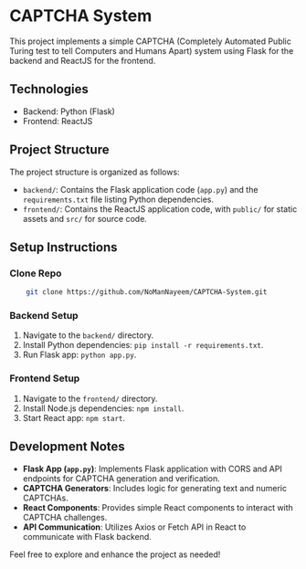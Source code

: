 # CAPTCHA System

This project implements a simple CAPTCHA (Completely Automated Public Turing test to tell Computers and Humans Apart) system using Flask for the backend and ReactJS for the frontend.

## Technologies

- Backend: Python (Flask)
- Frontend: ReactJS

## Project Structure

The project structure is organized as follows:

- `backend/`: Contains the Flask application code (`app.py`) and the `requirements.txt` file listing Python dependencies.
- `frontend/`: Contains the ReactJS application code, with `public/` for static assets and `src/` for source code.

## Setup Instructions

### Clone Repo
```bash
    git clone https://github.com/NoManNayeem/CAPTCHA-System.git


```

### Backend Setup

1. Navigate to the `backend/` directory.
2. Install Python dependencies: `pip install -r requirements.txt`.
3. Run Flask app: `python app.py`.

### Frontend Setup

1. Navigate to the `frontend/` directory.
2. Install Node.js dependencies: `npm install`.
3. Start React app: `npm start`.

## Development Notes

- **Flask App (`app.py`)**: Implements Flask application with CORS and API endpoints for CAPTCHA generation and verification.
- **CAPTCHA Generators**: Includes logic for generating text and numeric CAPTCHAs.
- **React Components**: Provides simple React components to interact with CAPTCHA challenges.
- **API Communication**: Utilizes Axios or Fetch API in React to communicate with Flask backend.

Feel free to explore and enhance the project as needed!
